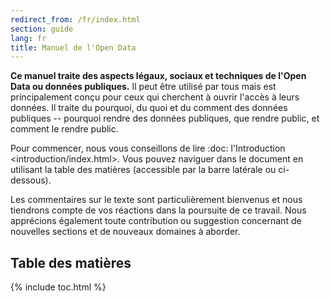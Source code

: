 ```yaml
---
redirect_from: /fr/index.html
section: guide
lang: fr
title: Manuel de l'Open Data
---
```


**Ce manuel traite des aspects légaux, sociaux et techniques de l'Open Data ou données publiques.** Il peut être utilisé par tous mais est principalement conçu pour ceux qui cherchent à ouvrir l'accès à leurs données. Il traite du pourquoi, du quoi et du comment des données publiques -- pourquoi rendre des données publiques, que rendre public, et comment le rendre public.

Pour commencer, nous vous conseillons de lire :doc: l'Introduction \<introduction/index.html\>. Vous pouvez naviguer dans le document en utilisant la table des matières (accessible par la barre latérale ou ci-dessous).

Les commentaires sur le texte sont particulièrement bienvenus et nous tiendrons compte de vos réactions dans la poursuite de ce travail. Nous apprécions également toute contribution ou suggestion concernant de nouvelles sections et de nouveaux domaines à aborder.

## Table des matières

{% include toc.html %}
